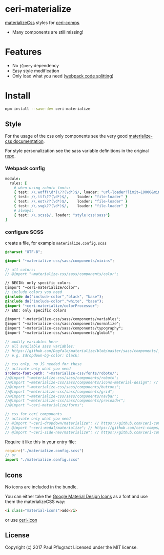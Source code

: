 # ceri-materialize

[materializeCss](http://materializecss.com/) styles for [ceri-comps](https://github.com/ceri-comps).

- Many components are still missing!

# Features

- No `jQuery` dependency
- Easy style modification
- Only load what you need ([webpack code splitting](https://webpack.github.io/docs/code-splitting.html))

# Install

```sh
npm install --save-dev ceri-materialize
```

## Style

For the usage of the css only components see the very good [materialize-css documentation](http://materializecss.com/).

For style personalization see the sass variable definitions in the original [repo](https://github.com/Dogfalo/materialize/blob/master/sass/components/_variables.scss).


### Webpack config
```coffee
module:
  rules: [
    # when using roboto fonts:
    { test: /\.woff(\d*)\??(\d*)$/, loader: "url-loader?limit=10000&mimetype=application/font-woff" }
    { test: /\.ttf\??(\d*)$/,    loader: "file-loader" }
    { test: /\.eot\??(\d*)$/,    loader: "file-loader" }
    { test: /\.svg\??(\d*)$/,    loader: "file-loader" }
    # always:
    { test: /\.scss$/, loader: "style!css!sass"}
]
```
### configure SCSS
create a file, for example `materialize.config.scss`
```scss
@charset "UTF-8";

@import "~materialize-css/sass/components/mixins";

// all colors:
// @import "~materialize-css/sass/components/color";

// BEGIN: only specific colors
@import "~ceri-materialize/color";
// include colors you need
@include do("include-color","black", "base");
@include do("include-color","white", "base");
@import "~ceri-materialize/colorProcessor";
// END: only specific colors

@import "~materialize-css/sass/components/variables";
@import "~materialize-css/sass/components/normalize";
@import "~materialize-css/sass/components/typography";
@import "~materialize-css/sass/components/global";

// modify variables here
// all available sass variables:
// https://github.com/Dogfalo/materialize/blob/master/sass/components/_variables.scss
// e.g. $dropdown-bg-color: black;

// css only, no JS needed for these
// activate only what you need
$roboto-font-path: "~materialize-css/fonts/roboto/";
//@import "~materialize-css/sass/components/roboto";
//@import "~materialize-css/sass/components/icons-material-design"; // icons are no long included in materializeCSS
//@import "~materialize-css/sass/components/buttons";
//@import "~materialize-css/sass/components/grid";
//@import "~materialize-css/sass/components/navbar";
//@import "~materialize-css/sass/components/preloader";
//@import "~ceri-materialize/forms";

// css for ceri components
// activate only what you need
// @import "~ceri-dropdown/materialize"; // https://github.com/ceri-comps/ceri-dropdown
// @import "~ceri-modal/materialize"; // https://github.com/ceri-comps/ceri-modal
// @import "~ceri-side-nav/materialize"; // https://github.com/ceri-comps/ceri-side-nav
```

Require it like this in your entry file:
```js
require("./materialize.config.scss")
// or
import "./materialize.config.scss"
```

## Icons

No icons are included in the bundle.

You can either take the [Google Material Design Icons](https://design.google.com/icons/) as a font and use them the materializeCSS way:
```html
<i class="material-icons">add</i>
```
or use [ceri-icon](https://github.com/ceri-comps/ceri-icon)

## License
Copyright (c) 2017 Paul Pflugradt
Licensed under the MIT license.
